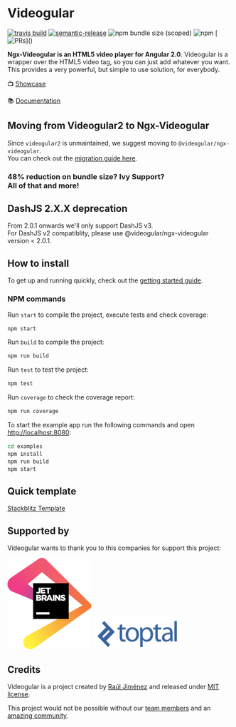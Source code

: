 # Videogular

[![travis build](https://travis-ci.org/videogular/ngx-videogular.svg?branch=master)](https://travis-ci.org/videogular/ngx-videogular)
[![semantic-release](https://img.shields.io/badge/%20%20%F0%9F%93%A6%F0%9F%9A%80-semantic--release-e10079.svg)](https://github.com/semantic-release/semantic-release)
![npm bundle size (scoped)](https://img.shields.io/bundlephobia/min/@videogular/ngx-videogular)
![npm](https://img.shields.io/npm/dy/@videogular/ngx-videogular)
[![PRs](https://img.shields.io/badge/PRs-welcome-brightgreen.svg?)]()

**Ngx-Videogular is an HTML5 video player for Angular 2.0**. Videogular is a wrapper over the HTML5 video tag, so you can just add whatever you want. This provides a very powerful, but simple to use solution, for everybody.

:tv: [Showcase](https://videogular.github.io/videogular2-showroom/#/)

:books: [Documentation](https://videogular.github.io/ngx-videogular/docs)

## Moving from Videogular2 to Ngx-Videogular

Since `videogular2` is unmaintained, we suggest moving to `@videogular/ngx-videogular`. </br>
You can check out the [migration guide here](https://videogular.github.io/ngx-videogular/docs/migrating-from-videogular2/).

### 48% reduction on bundle size? Ivy Support? </br> All of that and more!

## DashJS 2.X.X deprecation

From 2.0.1 onwards we'll only support DashJS v3. </br>
For DashJS v2 compatiblity, please use @videogular/ngx-videogular version < 2.0.1.

## How to install

To get up and running quickly, check out the [getting started guide](https://videogular.github.io/ngx-videogular/docs/getting-started/).

### NPM commands

Run `start` to compile the project, execute tests and check coverage:

```bash
npm start
```

Run `build` to compile the project:

```bash
npm run build
```

Run `test` to test the project:

```bash
npm test
```

Run `coverage` to check the coverage report:

```bash
npm run coverage
```

To start the example app run the following commands and open <http://localhost:8080>:

```bash
cd examples
npm install
npm run build
npm start
```

## Quick template

[Stackblitz Template](https://stackblitz.com/edit/angular-videogular?file=app%2Fhello.component.ts)

## Supported by

Videogular wants to thank you to this companies for support this project:

[![](sponsors/jetbrains.png)](https://www.jetbrains.com)
[![](sponsors/toptal.png)](https://www.toptal.com)

## Credits

Videogular is a project created by [Raúl Jiménez](https://github.com/Elecash) and released under [MIT license](https://github.com/videogular/ngx-videogular/blob/master/LICENSE).

This project would not be possible without our [team members](https://github.com/orgs/videogular/people) and an [amazing community](https://github.com/videogular/ngx-videogular/graphs/contributors).
